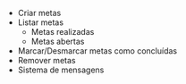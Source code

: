 - Criar metas
- Listar metas
    - Metas realizadas
    - Metas abertas
- Marcar/Desmarcar metas como concluídas
- Remover metas
- Sistema de mensagens